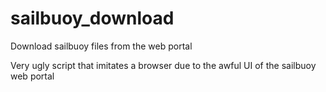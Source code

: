 # sailbuoy_download
Download sailbuoy files from the web portal

Very ugly script that imitates a browser due to the awful UI of the sailbuoy web portal
